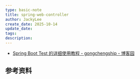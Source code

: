 ```yaml
---
type: basic-note
title: spring-web-controller
author: JackyLee
create_date: 2025-10-14
update_date:
tags:
description:
---
```


- [Spring Boot Test 的详细使用教程 - gongchengship - 博客园](https://www.cnblogs.com/gongchengship/p/18540901)

## 参考资料

